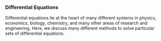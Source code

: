 ### Differential Equations

Differential equations lie at the heart of many different systems in physics, economics, biology, chemistry, and many other areas of research and engineering.
Here, we discuss many different methods to solve particular sets of differential equations.
